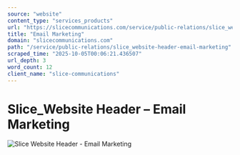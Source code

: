 ```yaml
---
source: "website"
content_type: "services_products"
url: "https://slicecommunications.com/service/public-relations/slice_website-header-email-marketing"
title: "Email Marketing"
domain: "slicecommunications.com"
path: "/service/public-relations/slice_website-header-email-marketing"
scraped_time: "2025-10-05T00:06:21.436507"
url_depth: 3
word_count: 12
client_name: "slice-communications"
---
```


# Slice\_Website Header – Email Marketing

![Slice Website Header - Email Marketing](https://slicecommunications.com/wp-content/uploads/2019/11/Slice_Website-Header-Email-Marketing.png)